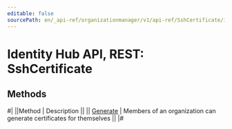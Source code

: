 ```yaml
---
editable: false
sourcePath: en/_api-ref/organizationmanager/v1/api-ref/SshCertificate/index.md
---
```


# Identity Hub API, REST: SshCertificate

## Methods

#|
||Method | Description ||
|| [Generate](generate.md) | Members of an organization can generate certificates for themselves ||
|#